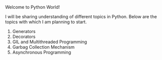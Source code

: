 Welcome to Python World! 

I will be sharing understanding of different topics in Python. Below are the topics with which I am planning to start.

1. Generators
2. Decorators
3. GIL and Multithreaded Programming
4. Garbag Collection Mechanism
5. Asynchronous Programming
